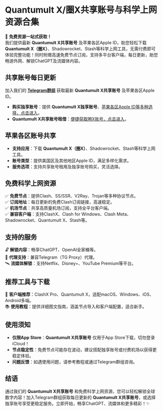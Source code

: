 # Quantumult X/圈X共享账号与科学上网资源合集

🎉 **免费资源一站式获取！**\
我们提供最新 **Quantumult X共享账号** 及苹果各区Apple ID，助您轻松下载 **Quantumult X（圈X）**、Shadowrocket、Stash等科学上网工具，无需付费即可体验完整功能！同时附赠高速免费节点订阅，支持多平台客户端，每日更新，助您畅游外网、解锁ChatGPT及流媒体内容。

##  **共享账号**每日更新

加入我们的 **[Telegram群组](https://t.me/juzixpchat)** 获取最新 **Quantumult X共享账号** 及苹果各区Apple ID。

- **购买独享账号**：提供 **Quantumult X独享账号**、[苹果各区Apple ID等多种选择，点击进入](https://shop.muooy.com/buy/61)。
- **Quantumult X共享账号租借**：[便捷获取圈X账号，点击进入](https://shop.muooy.com/buy/68)。

## 苹果各区账号共享

- **支持应用**：下载 **Quantumult X（圈X）**、Shadowrocket、Stash等科学上网工具。
- **账号类型**：提供美国区及其他地区Apple ID，满足多样化需求。
- **服务选项**：支持共享账号租用及独享账号购买，灵活选择。

## 免费科学上网资源

✅ **免费节点**：提供Clash、SS/SSR、V2Ray、Trojan等多种协议节点。\
✅ **订阅地址**：每日更新的免费Clash订阅链接，高速稳定。\
✅ **机场节点**：共享高质量机场订阅，支持全平台客户端。\
✅ **兼容客户端**：支持ClashX、Clash for Windows、Clash Meta、Shadowrocket、Quantumult X、Stash等。

## 支持的服务

🔓 **解锁内容**：畅享ChatGPT、OpenAI全家桶等。\
📡 **代理支持**：兼容Telegram（TG Proxy）代理。\
🛰 **流媒体解锁**：支持Netflix、Disney+、YouTube Premium等平台。

## 推荐工具与下载

🔧 **客户端推荐**：ClashX Pro、Quantumult X，适配macOS、Windows、iOS、Android多端。\
📚 **使用教程**：提供详细图文指南，涵盖节点导入和客户端配置，适合新手。

## 使用须知

- **仅限App Store**：**Quantumult X共享账号** 仅用于App Store下载，切勿登录iCloud！
- **节点稳定性**：免费节点可能存在波动，建议搭配独享账号或付费机场以获得更稳定体验。
- **问题反馈**：如遇使用问题，请参考教程或通过Telegram群组咨询。

## 结语

通过我们的 **Quantumult X共享账号** 和免费科学上网资源，您可以轻松解锁全球数字内容！加入Telegram群组获取每日更新的 **Quantumult X共享账号**，或选择独享账号享受更稳定服务。立即开始，畅享ChatGPT、流媒体和更多精彩！✨
